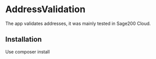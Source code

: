 # AddressValidation
The app validates addresses, it was mainly tested in Sage200 Cloud.

## Installation

Use composer install
